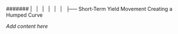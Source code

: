 ####### |   |   |   |   |   |   ├── Short-Term Yield Movement Creating a Humped Curve

*Add content here*